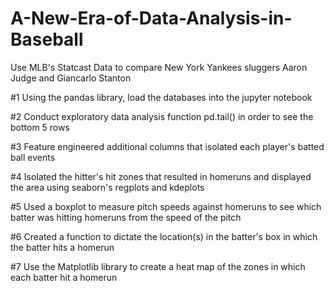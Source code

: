 # A-New-Era-of-Data-Analysis-in-Baseball
Use MLB's Statcast Data to compare New York Yankees sluggers Aaron Judge and Giancarlo Stanton

#1 Using the pandas library, load the databases into the jupyter notebook

#2 Conduct exploratory data analysis function pd.tail() in order to see the bottom 5 rows

#3 Feature engineered additional columns that isolated each player's batted ball events 

#4 Isolated the hitter's hit zones that resulted in homeruns and displayed the area using seaborn's regplots and kdeplots

#5 Used a boxplot to measure pitch speeds against homeruns to see which batter was hitting homeruns from the speed of the pitch

#6 Created a function to dictate the location(s) in the batter's box in which the batter hits a homerun

#7 Use the Matplotlib library to create a heat map of the zones in which each batter hit a homerun
